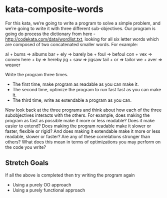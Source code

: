 # kata-composite-words

For this kata, we’re going to write a program to solve a simple problem, and we’re going to write it with three different sub-objectives. Our program is going do process the dictionary from here - http://codekata.com/data/wordlist.txt, looking for all six letter words which are composed of two concatenated smaller words. For example:

 al + bums => albums
  bar + ely => barely
  be + foul => befoul
  con + vex => convex
  here + by => hereby
  jig + saw => jigsaw
  tail + or => tailor
  we + aver => weaver
  
Write the program three times.
 - The first time, make program as readable as you can make it.
 - The second time, optimize the program to run fast fast as you can make it.
 - The third time, write as extendable a program as you can.
 
 

Now look back at the three programs and think about how each of the three subobjectives interacts with the others. For example, does making the program as fast as possible make it more or less readable? Does it make easier to extend? Does making the program readable make it slower or faster, flexible or rigid? And does making it extendable make it more or less readable, slower or faster? Are any of these correlations stronger than others? What does this mean in terms of optimizations you may perform on the code you write?


## Stretch Goals 
If all the above is completed then try writing the program again
 - Using a purely OO approach
 - Using a purely functional approach
